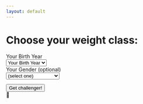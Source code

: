 ```yaml
---
layout: default
---
```


<form class="form text-center" id="fight-form" name="fight-form">
	<h1 class="h3 mb-3 font-weight-normal">Choose your weight class:</h1>
	<div class="row">
		<div class="col-md-6 mb-3">
			<label for="birthyear">Your Birth Year</label><br>
			<select class="yearselect d-block w-100" id="birthyear" required="">
				<option value="">
					Your Birth Year
				</option>
			</select>
		</div>
		<div class="col-md-6 mb-3">
			<label for="gender">Your Gender (optional)</label><br>
			<select class="d-block w-100 mb-3" id="gender">
				<option value="">
					(select one)
				</option>
				<option value="male">
					Male
				</option>
				<option value="female">
					Female
				</option>
				<option value="intersex">
					Intersex
				</option>
				<option value="non-binary">
					Non-binary
				</option>
				<option value="transgender female">
					Transgender Female
				</option>
				<option value="transgender male">
					Transgender Male
				</option>
			</select>
		</div>
	</div><button class="btn btn-lg btn-primary btn-block" style="margin-top:1em" type="submit">Get challenger!</button>
	<div class="loading hidden"> 🥊</div>
	<div class="fighter"></div>
</form>
